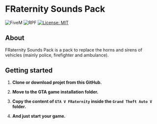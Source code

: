 # FRaternity Sounds Pack

![FiveM](https://img.shields.io/badge/FiveM-project-brightgreen)
![RPF](https://img.shields.io/badge/Language-RPF-blueviolet)
[![License: MIT](https://img.shields.io/badge/License-MIT-yellow.svg)](https://opensource.org/licenses/MIT)

## About

FRaternity Sounds Pack is a pack to replace the horns and sirens of vehicles (mainly police, firefighter and ambulance).

## Getting started

1. **Clone or download projet from this GitHub.**

2. **Move to the GTA game installation folder.**

3. **Copy the content of `GTA V FRaternity` inside the `Grand Theft Auto V` folder.**

4. **And just start your game.**
